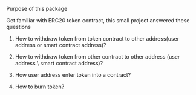 

Purpose of this package

Get familiar with ERC20 token contract, this small project answered these questions
1) How to withdraw token from token contract to other address(user address or smart contract address)?

2) How to withdraw token from other contract to other address (user address \\ smart contract address)?

3) How user address enter token into a contract?

4) How to burn token?